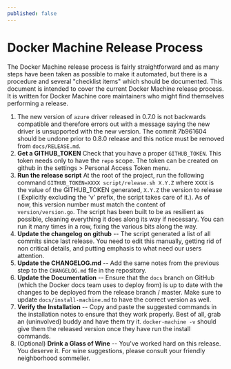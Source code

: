 ```yaml
---
published: false
---
```

# Docker Machine Release Process

The Docker Machine release process is fairly straightforward and as many steps have been taken as possible to make it automated, but there is a procedure and several "checklist items" which should be documented. This document is intended to cover the current Docker Machine release process. It is written for Docker Machine core maintainers who might find themselves performing a release.

1. The new version of `azure` driver released in 0.7.0 is not backwards compatible and therefore errors out with a message saying the new driver is unsupported with the new version. The commit 7b961604 should be undone prior to 0.8.0 release and this notice must be removed from `docs/RELEASE.md`.
2. **Get a GITHUB_TOKEN** Check that you have a proper `GITHUB_TOKEN`. This token needs only to have the `repo` scope. The token can be created on github in the settings > Personal Access Token menu.
3. **Run the release script** At the root of the project, run the following command `GITHUB_TOKEN=XXXX script/release.sh X.Y.Z` where `XXXX` is the value of the GITHUB_TOKEN generated, `X.Y.Z` the version to release ( Explicitly excluding the 'v' prefix, the script takes care of it.). As of now, this version number must match the content of `version/version.go`. The script has been built to be as resilient as possible, cleaning everything it does along its way if necessary. You can run it many times in a row, fixing the various bits along the way.
4. **Update the changelog on github** -- The script generated a list of all commits since last release. You need to edit this manually, getting rid of non critical details, and putting emphasis to what need our users attention.
5. **Update the CHANGELOG.md** -- Add the same notes from the previous step to the `CHANGELOG.md` file in the repository.
6. **Update the Documentation** -- Ensure that the `docs` branch on GitHub (which the Docker docs team uses to deploy from) is up to date with the changes to be deployed from the release branch / master. Make sure to update `docs/install-machine.md` to have the correct version as well.
7. **Verify the Installation** -- Copy and paste the suggested commands in the installation notes to ensure that they work properly. Best of all, grab an (uninvolved) buddy and have them try it. `docker-machine -v` should give them the released version once they have run the install commands.
8. (Optional) **Drink a Glass of Wine** -- You've worked hard on this release. You deserve it. For wine suggestions, please consult your friendly neighborhood sommelier.